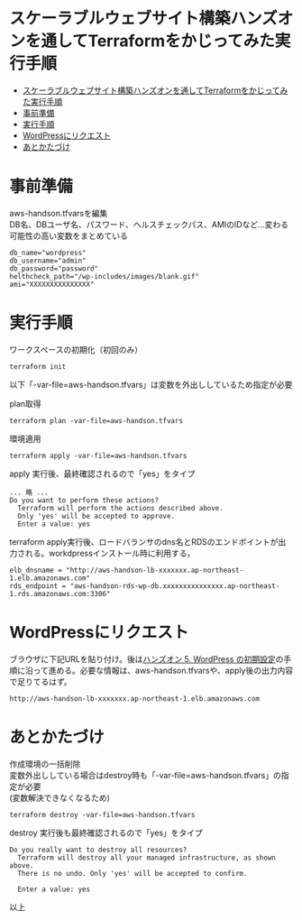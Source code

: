 # スケーラブルウェブサイト構築ハンズオンを通してTerraformをかじってみた実行手順

- [スケーラブルウェブサイト構築ハンズオンを通してTerraformをかじってみた実行手順](#スケーラブルウェブサイト構築ハンズオンを通してterraformをかじってみた実行手順)
- [事前準備](#事前準備)
- [実行手順](#実行手順)
- [WordPressにリクエスト](#wordpressにリクエスト)
- [あとかたづけ](#あとかたづけ)


# 事前準備

aws-handson.tfvarsを編集  
DB名、DBユーザ名、パスワード、ヘルスチェックパス、AMIのIDなど…変わる可能性の高い変数をまとめている
~~~
db_name="wordpress"
db_username="admin"
db_password="password"
helthcheck_path="/wp-includes/images/blank.gif"
ami="XXXXXXXXXXXXXXX"
~~~

# 実行手順

ワークスペースの初期化（初回のみ）

~~~
terraform init
~~~

以下「-var-file=aws-handson.tfvars」は変数を外出ししているため指定が必要  

plan取得

~~~
terraform plan -var-file=aws-handson.tfvars
~~~

環境適用

~~~
terraform apply -var-file=aws-handson.tfvars
~~~

apply 実行後、最終確認されるので「yes」をタイプ
~~~
... 略 ...
Do you want to perform these actions?
  Terraform will perform the actions described above.
  Only 'yes' will be accepted to approve.
  Enter a value: yes
~~~

terraform apply実行後、ロードバランサのdns名とRDSのエンドポイントが出力される。workdpressインストール時に利用する。
~~~
elb_dnsname = "http://aws-handson-lb-xxxxxxx.ap-northeast-1.elb.amazonaws.com"
rds_endpoint = "aws-handson-rds-wp-db.xxxxxxxxxxxxxxx.ap-northeast-1.rds.amazonaws.com:3306"
~~~

# WordPressにリクエスト

ブラウザに下記URLを貼り付け。後は[ハンズオン 5. WordPress の初期設定](https://catalog.us-east-1.prod.workshops.aws/workshops/47782ec0-8e8c-41e8-b873-9da91e822b36/ja-JP/hands-on/phase5)の手順に沿って進める。必要な情報は、aws-handson.tfvarsや、apply後の出力内容で足りてるはず。
~~~
http://aws-handson-lb-xxxxxxx.ap-northeast-1.elb.amazonaws.com
~~~

# あとかたづけ

作成環境の一括削除  
変数外出ししている場合はdestroy時も「-var-file=aws-handson.tfvars」の指定が必要  
(変数解決できなくなるため)  

~~~
terraform destroy -var-file=aws-handson.tfvars
~~~

destroy 実行後も最終確認されるので「yes」をタイプ
~~~
Do you really want to destroy all resources?
  Terraform will destroy all your managed infrastructure, as shown above.
  There is no undo. Only 'yes' will be accepted to confirm.

  Enter a value: yes
~~~

以上